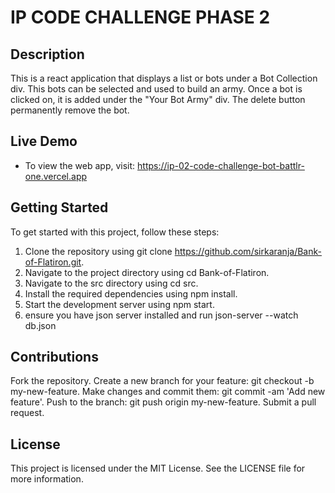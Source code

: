 # IP CODE CHALLENGE PHASE 2
## Description
This is a react application that displays a list or bots under a Bot Collection div. This bots can be selected and used to build an army. Once a bot is clicked on, it is added under the "Your Bot Army" div. The delete button permanently remove the bot. 

## Live Demo
* To view the web app, visit: https://ip-02-code-challenge-bot-battlr-one.vercel.app

## Getting Started
To get started with this project, follow these steps:

1. Clone the repository using git clone https://github.com/sirkaranja/Bank-of-Flatiron.git.
2. Navigate to the project directory using cd Bank-of-Flatiron.
3. Navigate to the src directory using cd src.
4. Install the required dependencies using npm install.
5. Start the development server using npm start.
6. ensure you have json server installed and run json-server --watch db.json

## Contributions
Fork the repository.
Create a new branch for your feature: git checkout -b my-new-feature.
Make changes and commit them: git commit -am 'Add new feature'.
Push to the branch: git push origin my-new-feature.
Submit a pull request.

## License
This project is licensed under the MIT License. See the LICENSE file for more information.

